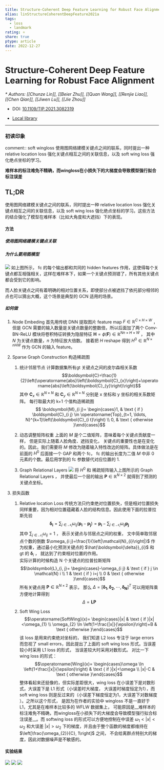 ```yaml
---
title: Structure-Coherent Deep Feature Learning for Robust Face Alignment
alias: linStructureCoherentDeepFeature2021a
tags:
  - loss
  - landmark
rating: ⭐
share: true
ptype: article
date: 2022-12-27
---
```



# Structure-Coherent Deep Feature Learning for Robust Face Alignment
<cite>* Authors: [[Chunze Lin]], [[Beier Zhu]], [[Quan Wang]], [[Renjie Liao]], [[Chen Qian]], [[Jiwen Lu]], [[Jie Zhou]]</cite>

* DOI: [10.1109/TIP.2021.3082319](https://doi.org/10.1109/TIP.2021.3082319)

* [Local library](zotero://select/items/1_ZV23WLUC)

***

### 初读印象

comment:: soft wingloss 使用图网络建模关键点之间的联系，同时提出一种 relative location loss 强化关键点相互之间的关联信息，以及 soft wing loss 强化绝点坐标的学习。


__难样本的标注难免不精确，而wingloss在小损失下的大梯度会导致模型强行拟合标注误差__

## TL;DR

使用图网络建模关键点之间的联系，同时提出一种 relative location loss 强化关键点相互之间的关联信息，以及 soft wing loss 强化绝点坐标的学习。这些方法的结合强化了模型在难样本（比如大角度和大遮挡）下的表现。

#### 方法
##### 使用图网络建模关键点关联
##### 为什么要用图模型
![](https://markdown-imagebed.oss-cn-beijing.aliyuncs.com/imgs/202205162319978.png)
如上图所示， fc 的每个输出都和共同的 hidden features 作用，这使得每个关键点都互相强相关，这样在难样本下，如果一个关键点预测错了，所有其他关键点都会受到它的影响。

而人脸关键点之间有着明确的相对位置关系，即使部分点被遮挡了依托部分相邻的点也可以猜出大概，这个场景是典型的 GCN 适用的场景。

##### 如何做
1. Node Embeding
	首先用传统 DNN 提取图片 feature map $F \in \mathbb{R}^{C \times H \times W}$ ， 但是 GCN 需要的输入数量是关键点数量的整数倍，所以后面加了两个 Conv-BN-ReLU 模块将卷积特征转换为隐层特征 $\boldsymbol{H}=\phi(\boldsymbol{F}) \in \mathbb{R}^{N n \times H \times W}$ ， 其中 $N$ 为关键点数量，$n$ 为特征放大倍数。 接着把 $H$ reshape 得到 $H^0 \in \mathbb{R}^{N \times n H W}$ 作为 GCN 的输入 feature。

2. Sparse Graph Construction 构造稀疏图
	1. 统计邻居节点
		计算数据集所有gt 关键点之间的皮尔森相关系数
		$$\boldsymbol{C}=\frac{1}{2}\left(\operatorname{abs}\left(\boldsymbol{C}_{x}\right)+\operatorname{abs}\left(\boldsymbol{C}_{y}\right)\right)$$
		其中 $\boldsymbol{C}_{x} \in \mathbb{R}^{N \times N}$ 和 $\boldsymbol{C}_{y} \in \mathbb{R}^{N \times N}$ 分别是 x 坐标和 y 坐标的相关系数矩阵。
		每行取最大的 k+1 个值构造稀疏图
		$$
\boldsymbol{M}_{i j}= \begin{cases}1, & \text { if } \boldsymbol{C}_{i j} \in \operatorname{Top}_{t=1, \ldots, N}^{k+1}\left(\boldsymbol{C}_{i t}\right) \\ 0, & \text { otherwise }\end{cases}$$

   2. 动态调整矩阵权重
	   上面的 $M$ 是个二值矩阵，意味着每个关键点贡献度一样， 但是实际上随着人脸角度、遮挡变化， 关键点的重要性也是在变化的。因此，我们需要将 $M$ 修改为随着输入特性改边的矩阵。具体做法是在前面的 $H^0$ 后面接一个 GAP 和两个 fc， fc 的输出长度为二值 $M$ 中非 0 元素的个数。最后用学到的 fc 参数替代对应位置的 1.
   3. Graph Relational Layers
	   ![](https://markdown-imagebed.oss-cn-beijing.aliyuncs.com/imgs/202205170007985.png)
	   将 $H^0$ 和 稀疏矩阵输入上图所示的 Graph Relational Layers ， 并使最后一个层的输出 $\boldsymbol{P} \in \mathbb{R}^{N \times 2}$ 就得到了预测的关键点坐标。
	   
3. 损失函数
	1. Relative location Loss
		传统方法只约束绝对位置损失，但是相对位置损失同样重要，因为相对位置蕴藏着人脸的结构信息。因此使用下面的拉普拉斯先验
		$$\boldsymbol{\delta}_{\boldsymbol{i}}=\sum_{j \in \mathcal{N}_{i}} \omega_{i j}\left(\boldsymbol{p}_{\boldsymbol{i}}-\boldsymbol{p}_{\boldsymbol{j}}\right)=\boldsymbol{p}_{\boldsymbol{i}}-\sum_{j \in \mathcal{N}_{i}} \omega_{i j} \boldsymbol{p}_{\boldsymbol{j}} $$
		其中 $\sum_{j \in \mathcal{N}_{i}} \omega_{i j}=1$ ， 表示关键点与邻居点之间的权重， 文中简单取邻居点个数的倒数 $\omega_{i j}=\frac{1}{\left|\mathcal{N}_{i}\right|}$ 作为权重，通过最小化预测关键点的 $\hat{\boldsymbol{\delta}}_{i}$ 和 gt 的 $\boldsymbol{\delta}_{i}$ ， 就达到了约束相对位置的作用。	
		实际计算的时候构造 N 个关键点的拉普拉斯矩阵 
		$$\boldsymbol{L}_{i, j}= \begin{cases}-\omega_{i j} & \text { if } j \in \mathcal{N} i \\ 1 & \text { if } i=j \\ 0 & \text { otherwise }\end{cases}$$
		所有关键点用 $\boldsymbol{P} \in \mathbb{R}^{N \times 2}$ 表示， 那么 $\Delta=\left[\boldsymbol{\delta}_{\mathbf{1}}, \boldsymbol{\delta}_{\mathbf{2}}, \cdots, \boldsymbol{\delta}_{\boldsymbol{N}}\right]^{T}$ 可以用矩阵乘方便地计算得到
		$$\Delta=\boldsymbol{L} \boldsymbol{P}$$
		
		

	3. Soft Wing Loss
		$$\operatorname{SoftWing}(x)= \begin{cases}|x| & \text { if }|x|<\omega_{1} \\ \omega_{2} \ln \left(1+\frac{|x|}{\epsilon}\right)+B & \text { otherwise }\end{cases}$$
		该 loss 是用来约束绝对坐标的， 我们知道 L2 loss 专注于 large errors 而忽视了 small errors，因此提出了上面的 soft wing loss 形式。当误差较小时采用 L1 loss 的形式， 当误差较大时采用对数形式。
		对比一下 wing loss 的形式：
		$$\operatorname{Wing}(x)= \begin{cases}\omega \ln \left(1+\frac{|x|}{\epsilon}\right) & \text { if }|x|<\omega \\ |x|-C & \text { otherwise }\end{cases}$$
		整体看起来还挺像的，但实际差距很大，wing loss 在小误差下是对数形式，大误差下是 L1 形式（小误差时大梯度， 大误差时梯度恒定为1），而 soft wing loss 则是反过来的（小误差下梯度恒定为1，大误差下对数梯度	）。之所以这个形式， 是因为在作者的实验中 wingloss 不是一直好于 L1，尤其是在难样本比较多的 WFLW 数据集上， 可能原因是__难样本的标注难免不精确，而wingloss在小损失下的大梯度会导致模型强行拟合标注误差__。而 softwing loss 的形式可以方便地控制在中误差 $\omega_{1}<|x|<\omega_{2}$ 和大误差 $|x|>\omega_{2}$ 下的梯度，并且由于整个函数的梯度都维持在 $\left[\frac{\omega_{2}}{C}, 1\right]$ 之间， 不会给离群点特别大的梯度，因此对数据噪声是不敏感的。
		
		
#### 实验结果

![](https://markdown-imagebed.oss-cn-beijing.aliyuncs.com/imgs/202205170034238.png)
![](https://markdown-imagebed.oss-cn-beijing.aliyuncs.com/imgs/202205170035612.png)
![](https://markdown-imagebed.oss-cn-beijing.aliyuncs.com/imgs/202205170036915.png)

